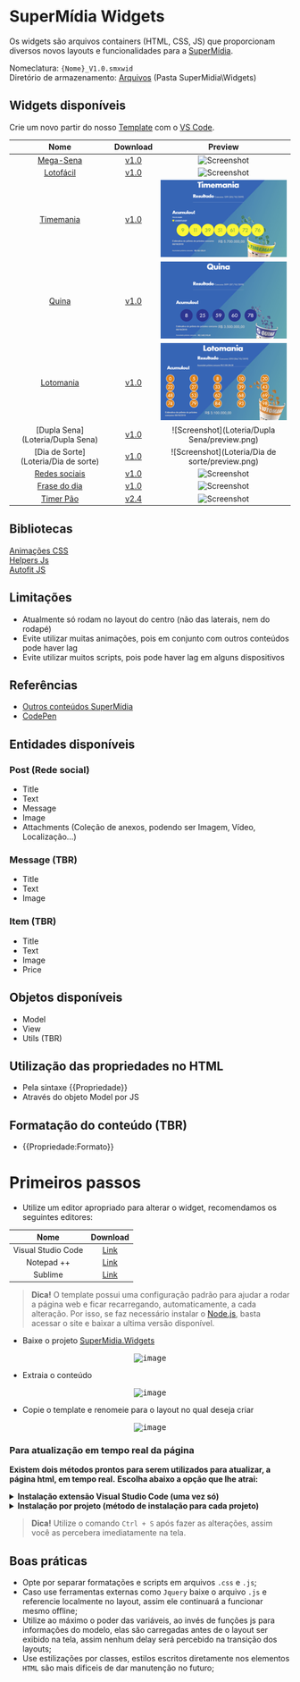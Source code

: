 # SuperMídia Widgets

Os widgets são arquivos containers (HTML, CSS, JS) que proporcionam diversos novos layouts e funcionalidades para a [SuperMídia](https://www.simix.com.br/solucoes/super-midia).

Nomeclatura: `{Nome}_V1.0.smxwid`  
Diretório de armazenamento: [Arquivos](http://az01.simix.com.br:81/Arquivos/) (Pasta SuperMidia\Widgets)

## Widgets disponíveis

Crie um novo partir do nosso [Template](Template) com o [VS Code](https://code.visualstudio.com/).

| Nome                                    | Download                                                                                                       |Preview                                        |
|:---------------------------------------:|:--------------------------------------------------------------------------------------------------------------:|:---------------------------------------------:|
|[Mega-Sena](MegaSena)                    | [v1.0](http://az01.simix.com.br:81/Arquivos/Arquivos/SuperMidia/Widgets/MegaSena_V1.0.smxwid)                  |![Screenshot](Loteria/MegaSena/preview.png)    |
|[Lotofácil](LotoFacil)                   | [v1.0](http://az01.simix.com.br:81/Arquivos/Arquivos/SuperMidia/Widgets/Lotofacil_V1.0.smxwid)                 |![Screenshot](Loteria/LotoFacil/preview.png)   |
|[Timemania](Loteria/Timemania)           | [v1.0](http://az01.simix.com.br:81/Arquivos/Arquivos/SuperMidia/Widgets/Timemania_V1.0.smxwid)                 |![Screenshot](Loteria/Timemania/preview.png)   |
|[Quina](Loteria/Quina)                   | [v1.0](http://az01.simix.com.br:81/Arquivos/Arquivos/SuperMidia/Widgets/Quina_V1.0.smxwid)                     |![Screenshot](Loteria/Quina/preview.png)       |
|[Lotomania](Loteria/Lotomania)           | [v1.0](http://az01.simix.com.br:81/Arquivos/Arquivos/SuperMidia/Widgets/Lotomania_V1.0.smxwid)                 |![Screenshot](Loteria/Lotomania/preview.png)   |
|[Dupla Sena](Loteria/Dupla Sena)         | [v1.0](http://az01.simix.com.br:81/Arquivos/Arquivos/SuperMidia/Widgets/Dupla_sena_V1.0.smxwid)                |![Screenshot](Loteria/Dupla Sena/preview.png)  |  
|[Dia de Sorte](Loteria/Dia de sorte)     | [v1.0](http://az01.simix.com.br:81/Arquivos/Arquivos/SuperMidia/Widgets/Dia_de_sorte_V1.0.smxwid)              |![Screenshot](Loteria/Dia de sorte/preview.png)|
|[Redes sociais](Posts)                   | [v1.0](http://az01.simix.com.br:81/Arquivos/Arquivos/SuperMidia/Widgets/Posts_V1.0.smxwid)                     |![Screenshot](Posts/preview.png)               |
|[Frase do dia](Quotes)                   | [v1.0](http://az01.simix.com.br:81/Arquivos/Arquivos/SuperMidia/Widgets/Quotes_V1.0.smxwid)                    |![Screenshot](Quotes/preview.png)              |
|[Timer Pão](TimerPao)                    | [v2.4](http://az01.simix.com.br:81/Arquivos/Arquivos/SuperMidia/Widgets/TimerPaoV2.4.smxwid)                   |![Screenshot](TimerPao/preview.png)            |

## Bibliotecas

[Animações CSS](_Libraries/ANIMATIONS.md)  
[Helpers Js](_Libraries/HELPERS.md)  
[Autofit JS](_Libraries/AUTOFIT.md)

## Limitações
- Atualmente só rodam no layout do centro (não das laterais, nem do rodapé)
- Evite utilizar muitas animações, pois em conjunto com outros conteúdos pode haver lag
- Evite utilizar muitos scripts, pois pode haver lag em alguns dispositivos

## Referências
- [Outros conteúdos SuperMídia](http://inst.supermidiadigital.com.br/site/conteudos/)
- [CodePen](https://codepen.io/)

## Entidades disponíveis

### Post (Rede social)
- Title
- Text
- Message
- Image
- Attachments (Coleção de anexos, podendo ser Imagem, Vídeo, Localização...)

### Message (TBR)
- Title
- Text
- Image

### Item (TBR)
- Title
- Text
- Image
- Price

## Objetos disponíveis
- Model
- View
- Utils (TBR)

## Utilização das propriedades no HTML
- Pela sintaxe {{Propriedade}}
- Através do objeto Model por JS

## Formatação do conteúdo (TBR)
- {{Propriedade:Formato}}
  
# Primeiros passos

- Utilize um editor apropriado para alterar o widget, recomendamos os seguintes editores:

| Nome                     | Download                                                                      |
|:------------------------:|:-----------------------------------------------------------------------------:|
|Visual Studio Code        | [Link](https://code.visualstudio.com/)										   |
|Notepad ++                | [Link](https://notepad-plus-plus.org/download/)					   		   |
|Sublime				   | [Link](https://www.sublimetext.com)									       |

> **Dica!** O template possui uma configuração padrão para ajudar a rodar a página web e ficar recarregando, automaticamente, a cada alteração.
Por isso, se faz necessário instalar o [Node.js](https://nodejs.org/en/), basta acessar o site e baixar a ultima versão disponível.

- Baixe o projeto [SuperMidia.Widgets](https://github.com/simixsistemas/SuperMidia.Widgets)
<p align="center">
	<kbd>
		<img src="https://user-images.githubusercontent.com/42358163/59373746-a9dfd800-8d20-11e9-94c4-fa587ec23317.png" alt="image" style="max-width:100%;"/>
	</kbd>
</p>

- Extraia o conteúdo
<p align="center">
	<kbd>
		<img src="https://user-images.githubusercontent.com/42358163/59373660-83ba3800-8d20-11e9-9095-64b0bc1865ac.png" alt="image" style="max-width:100%;"/>
	</kbd>
</p>

- Copie o template e renomeie para o layout no qual deseja criar
<p align="center">
	<kbd>
		<img src="https://user-images.githubusercontent.com/42358163/59373918-0cd16f00-8d21-11e9-9921-9b1be3352dca.png" alt="image" style="max-width:100%;"/>
	</kbd>
</p>


### Para atualização em tempo real da página

**Existem dois métodos prontos para serem utilizados para atualizar, a página html, em tempo real.**
**Escolha abaixo a opção que lhe atrai:**

<details>
    <summary>
        <b>Instalação extensão Visual Studio Code (uma vez só)</b>
    </summary>

- Abra o diretório do seu layout pelo Visual Studio Code e instale a extensão **Live Server**.

<p align="center">
	<kbd>
		<img src="https://user-images.githubusercontent.com/42358163/60831747-a826fa00-a190-11e9-85e3-947f68da1825.gif" alt="image" style="max-width:100%;"/>
	</kbd>
</p>

- Basta executar o **Live Server** (botão "Go Live") para a página html ficar atualizando automaticamente a cada salvamento.

<p align="center">
	<kbd>
		<img src="https://user-images.githubusercontent.com/42358163/60831748-a8bf9080-a190-11e9-8791-f7e127849ed3.gif" alt="image" style="max-width:100%;"/>
	</kbd>
</p>

</details>


<details>
    <summary>
        <b>Instalação por projeto (método de instalação para cada projeto)</b>
    </summary>

- Entre na pasta do seu novo layout e selecione a barra de navegação
<p align="center">
	<kbd>
		<img src="https://user-images.githubusercontent.com/42358163/59374013-430eee80-8d21-11e9-8850-fbc11c35e623.png" alt="image" style="max-width:100%;"/>
	</kbd>
</p>

- Digite `cmd` e tecle enter
<p align="center">
	<kbd>
		<img src="https://user-images.githubusercontent.com/42358163/59374173-a7ca4900-8d21-11e9-91f1-97e383805698.png" alt="image" style="max-width:100%;"/>
	</kbd>
</p>

> **Dica!** Também pode ser executado o prompt de comando e navegar até a pasta do layout através do comando `CD c:\\Diretorio...`

- Digite o comando `npm install` e tecle `Enter`, esse comando só se faz necessário  primeira vez para instalar os utilitarios que vão auxiliar na criação dos widgets
<p align="center">
	<kbd>
		<img src="https://user-images.githubusercontent.com/42358163/59374396-26bf8180-8d22-11e9-9d05-2960467269ac.gif" alt="image" style="max-width:100%;"/>
	</kbd>
</p>

> **Importante!** É necessário ter instalado o [Node.js](https://nodejs.org/en/), conforme informado no inicio deste tutorial

- Após a instalação dos pacotes, digite o comando `npm start` (esse comando inicia a página web e fica recarregando à cada alteração)
<p align="center">
	<kbd>
		<img src="https://user-images.githubusercontent.com/42358163/59374616-a1889c80-8d22-11e9-92e5-abf38091f22c.gif" alt="image" style="max-width:100%;"/>
	</kbd>
</p>

- Agora as alterações já são percebidas em tempo real, toda vez que o documento for salvo
<p align="center">
	<kbd>
		<img src="https://user-images.githubusercontent.com/42358163/59374859-35f2ff00-8d23-11e9-8aa7-31939fa81cd3.gif" alt="image" style="max-width:100%;"/>
	</kbd>
</p>

</details>


> **Dica!** Utilize o comando `Ctrl + S` após fazer as alterações, assim você as percebera imediatamente na tela.

## Boas práticas

- Opte por separar formatações e scripts em arquivos `.css` e `.js`;
- Caso use ferramentas externas como `Jquery` baixe o arquivo `.js` e referencie localmente no layout, assim ele continuará a funcionar mesmo offline;
- Utilize ao máximo o poder das variáveis, ao invés de funções js para informações do modelo, elas são carregadas antes de o layout ser exibido na tela, assim nenhum delay será percebido na transição dos layouts;
- Use estilizações por classes, estilos escritos diretamente nos elementos `HTML` são mais dificeis de dar manutenção no futuro;
